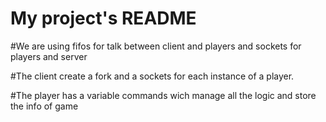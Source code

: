 # My project's README
#We are using fifos for talk between client and players and sockets for players and server

#The client create a fork and a sockets for each instance of a player.


#The player has a variable commands wich manage all the logic and store the info of game